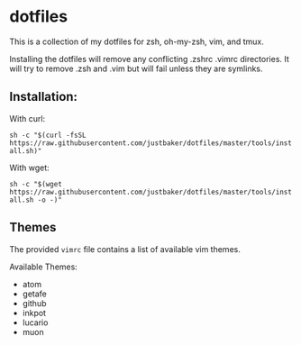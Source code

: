 # dotfiles

This is a collection of my dotfiles for zsh, oh-my-zsh, vim, and tmux.

Installing the dotfiles will remove any conflicting .zshrc .vimrc directories.
It will try to remove .zsh and .vim but will fail unless they are symlinks.

## Installation:

With curl:

`sh -c "$(curl -fsSL https://raw.githubusercontent.com/justbaker/dotfiles/master/tools/install.sh)"`

With wget:

`sh -c "$(wget https://raw.githubusercontent.com/justbaker/dotfiles/master/tools/install.sh -o -)"`

## Themes

The provided `vimrc` file contains a list of available vim themes.

Available Themes:

- atom
- getafe
- github
- inkpot
- lucario
- muon
